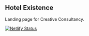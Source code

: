Hotel Existence
---------------

Landing page for Creative Consultancy.

[![Netlify Status](https://api.netlify.com/api/v1/badges/d3db1636-5680-49d8-baed-773fc09e6ac8/deploy-status)](https://app.netlify.com/sites/brodinco/deploys)